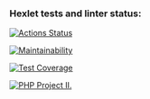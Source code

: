 ### Hexlet tests and linter status:
[![Actions Status](https://github.com/Grigorevv/php-project-lvl2/workflows/hexlet-check/badge.svg)](https://github.com/Grigorevv/php-project-lvl2/actions)


[![Maintainability](https://api.codeclimate.com/v1/badges/49528da7e2c5d44ae69d/maintainability)](https://codeclimate.com/github/Grigorevv/php-project-lvl2/maintainability)


[![Test Coverage](https://api.codeclimate.com/v1/badges/49528da7e2c5d44ae69d/test_coverage)](https://codeclimate.com/github/Grigorevv/php-project-lvl2/test_coverage)

[![PHP Project II.](https://github.com/Grigorevv/php-project-lvl2/actions/workflows/workflow.yml/badge.svg)](https://github.com/Grigorevv/php-project-lvl2/actions/workflows/workflow.yml)